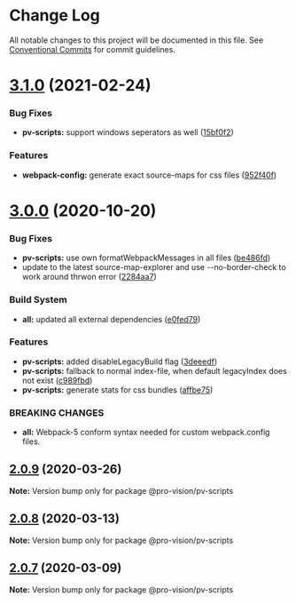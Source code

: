 # Change Log

All notable changes to this project will be documented in this file.
See [Conventional Commits](https://conventionalcommits.org) for commit guidelines.

# [3.1.0](https://github.com/pro-vision/fe-tools/compare/@pro-vision/pv-scripts@3.0.0...@pro-vision/pv-scripts@3.1.0) (2021-02-24)


### Bug Fixes

* **pv-scripts:** support windows seperators as well ([15bf0f2](https://github.com/pro-vision/fe-tools/commit/15bf0f2bb207512e892c22929c720bb957df8549))


### Features

* **webpack-config:** generate exact source-maps for css files ([952f40f](https://github.com/pro-vision/fe-tools/commit/952f40ffd68d750f4185bcb58d6235ce7b4d1f21))





# [3.0.0](https://github.com/pro-vision/fe-tools/compare/@pro-vision/pv-scripts@2.0.9...@pro-vision/pv-scripts@3.0.0) (2020-10-20)


### Bug Fixes

* **pv-scripts:** use own formatWebpackMessages in all files ([be486fd](https://github.com/pro-vision/fe-tools/commit/be486fda6582cb2156fd49fcdf44c62b083c7701))
* update to the latest source-map-explorer and use --no-border-check to work around thrwon error ([2284aa7](https://github.com/pro-vision/fe-tools/commit/2284aa78929b147257747f77e9232e0867be515a))


### Build System

* **all:** updated all external dependencies ([e0fed79](https://github.com/pro-vision/fe-tools/commit/e0fed79e5173f13733acf81be2874c85fc457900))


### Features

* **pv-scripts:** added disableLegacyBuild flag ([3deeedf](https://github.com/pro-vision/fe-tools/commit/3deeedfec48037da2a80a32a5062c374c389caae))
* **pv-scripts:** fallback to normal index-file, when default legacyIndex does not exist ([c989fbd](https://github.com/pro-vision/fe-tools/commit/c989fbde4705b2bffd49a5ec93f679080437263a))
* **pv-scripts:** generate stats for css bundles ([affbe75](https://github.com/pro-vision/fe-tools/commit/affbe75484ae8deda9590e3ad449b5d652530aba))


### BREAKING CHANGES

* **all:** Webpack-5 conform syntax needed for custom webpack.config files.





## [2.0.9](https://github.com/pro-vision/fe-tools/compare/@pro-vision/pv-scripts@2.0.8...@pro-vision/pv-scripts@2.0.9) (2020-03-26)

**Note:** Version bump only for package @pro-vision/pv-scripts





## [2.0.8](https://github.com/pro-vision/fe-tools/compare/@pro-vision/pv-scripts@2.0.7...@pro-vision/pv-scripts@2.0.8) (2020-03-13)

**Note:** Version bump only for package @pro-vision/pv-scripts





## [2.0.7](https://github.com/pro-vision/fe-tools/compare/@pro-vision/pv-scripts@2.0.6...@pro-vision/pv-scripts@2.0.7) (2020-03-09)

**Note:** Version bump only for package @pro-vision/pv-scripts
